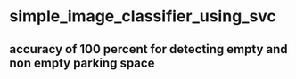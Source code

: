 # simple_image_classifier_using_svc
## accuracy of 100 percent for detecting empty and non empty parking space
